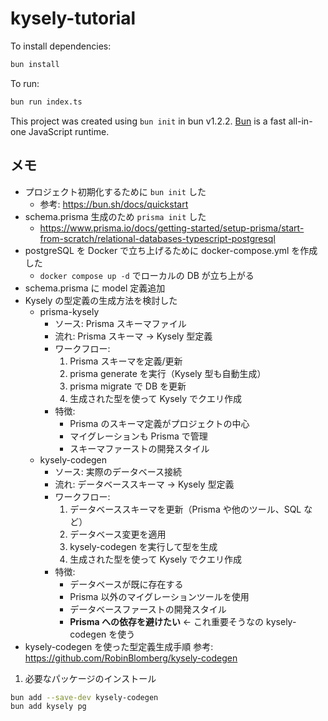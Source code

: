# kysely-tutorial

To install dependencies:

```bash
bun install
```

To run:

```bash
bun run index.ts
```

This project was created using `bun init` in bun v1.2.2. [Bun](https://bun.sh) is a fast all-in-one JavaScript runtime.

## メモ

- プロジェクト初期化するために `bun init` した
  - 参考: https://bun.sh/docs/quickstart
- schema.prisma 生成のため `prisma init` した
  - https://www.prisma.io/docs/getting-started/setup-prisma/start-from-scratch/relational-databases-typescript-postgresql
- postgreSQL を Docker で立ち上げるために docker-compose.yml を作成した
  - `docker compose up -d` でローカルの DB が立ち上がる
- schema.prisma に model 定義追加
- Kysely の型定義の生成方法を検討した
  - prisma-kysely
    - ソース: Prisma スキーマファイル
    - 流れ: Prisma スキーマ → Kysely 型定義
    - ワークフロー:
      1. Prisma スキーマを定義/更新
      2. prisma generate を実行（Kysely 型も自動生成）
      3. prisma migrate で DB を更新
      4. 生成された型を使って Kysely でクエリ作成
    - 特徴:
      - Prisma のスキーマ定義がプロジェクトの中心
      - マイグレーションも Prisma で管理
      - スキーマファーストの開発スタイル
  - kysely-codegen
    - ソース: 実際のデータベース接続
    - 流れ: データベーススキーマ → Kysely 型定義
    - ワークフロー:
      1. データベーススキーマを更新（Prisma や他のツール、SQL など）
      2. データベース変更を適用
      3. kysely-codegen を実行して型を生成
      4. 生成された型を使って Kysely でクエリ作成
    - 特徴:
      - データベースが既に存在する
      - Prisma 以外のマイグレーションツールを使用
      - データベースファーストの開発スタイル
      - **Prisma への依存を避けたい** ← これ重要そうなの kysely-codegen を使う
- kysely-codegen を使った型定義生成手順
  参考: https://github.com/RobinBlomberg/kysely-codegen

1. 必要なパッケージのインストール

```bash
bun add --save-dev kysely-codegen
bun add kysely pg
```
